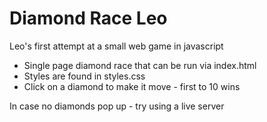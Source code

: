 # Diamond Race Leo
Leo's first attempt at a small web game in javascript 

* Single page diamond race that can be run via index.html
* Styles are found in styles.css
* Click on a diamond to make it move - first to 10 wins

In case no diamonds pop up - try using a live server
